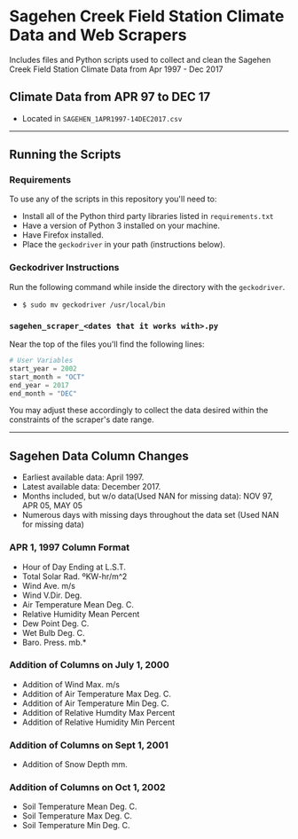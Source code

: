 # Sagehen Creek Field Station Climate Data and Web Scrapers

Includes files and Python scripts used to collect and clean the Sagehen Creek Field Station Climate Data from Apr 1997 - Dec 2017

## Climate Data from APR 97 to DEC 17

- Located in `SAGEHEN_1APR1997-14DEC2017.csv`

***

## Running the Scripts

### Requirements

To use any of the scripts in this repository you'll need to:

- Install all of the Python third party libraries listed in `requirements.txt`
- Have a version of Python 3 installed on your machine.
- Have Firefox installed.
- Place the `geckodriver` in your path (instructions below).

### Geckodriver Instructions

Run the following command while inside the directory with the `geckodriver`.

- `$ sudo mv geckodriver /usr/local/bin`

### `sagehen_scraper_<dates that it works with>.py`

Near the top of the files you'll find the following lines:

```python
# User Variables
start_year = 2002
start_month = "OCT"
end_year = 2017
end_month = "DEC"
```

You may adjust these accordingly to collect the data desired within the constraints of the scraper's date range.

***

## Sagehen Data Column Changes

- Earliest available data: April 1997.
- Latest available data: December 2017.
- Months included, but w/o data(Used NAN for missing data): NOV 97, APR 05, MAY 05
- Numerous days with missing days throughout the data set (Used NAN for missing data)

### APR 1, 1997 Column Format

- Hour of Day Ending at L.S.T.
- Total Solar Rad. ºKW-hr/m^2
- Wind Ave. m/s
- Wind V.Dir. Deg.
- Air Temperature Mean Deg. C.
- Relative Humidity Mean Percent
- Dew Point Deg. C.
- Wet Bulb Deg. C.
- Baro. Press. mb.*

### Addition of Columns on July 1, 2000

- Addition of Wind Max. m/s
- Addition of Air Temperature Max Deg. C.
- Addition of Air Temperature Min Deg. C.
- Addition of Relative Humdity Max Percent
- Addition of Relative Humidity Min Percent

### Addition of Columns on Sept 1, 2001

- Addition of Snow Depth mm.

### Addition of Columns on Oct 1, 2002

- Soil Temperature Mean Deg. C.
- Soil Temperature Max Deg. C.
- Soil Temperature Min Deg. C.